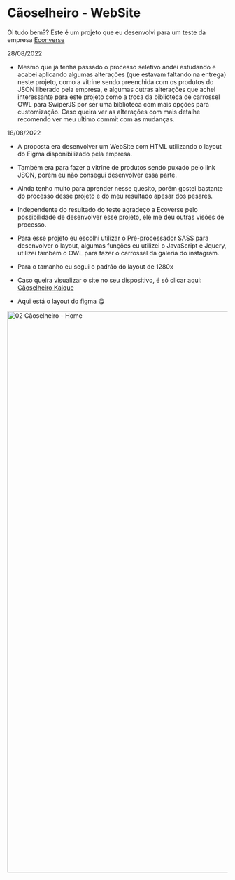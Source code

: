 <h1>Cãoselheiro - WebSite</h1>

Oi tudo bem?? Este é um projeto que eu desenvolvi para um teste da empresa <a href="https://www.econverse.com.br/">Econverse</a>


28/08/2022
- Mesmo que já tenha passado o processo seletivo andei estudando e acabei aplicando algumas alterações (que estavam faltando na entrega) neste projeto, como a vitrine sendo preenchida com os produtos do JSON liberado pela empresa, e algumas outras alterações que achei interessante para este projeto como a troca da biblioteca de carrossel OWL para SwiperJS por ser uma biblioteca com mais opções para customização. Caso queira ver as alterações com mais detalhe recomendo ver meu ultimo commit com as mudanças.


18/08/2022
- A proposta era desenvolver um WebSite com HTML utilizando o layout do Figma disponibilizado pela empresa. 
- Também era para fazer a vitrine de produtos sendo puxado pelo link JSON, porém eu não consegui desenvolver essa parte.
- Ainda tenho muito para aprender nesse quesito, porém gostei bastante do processo desse projeto e do meu resultado apesar dos pesares.
- Independente do resultado do teste agradeço a Ecoverse pelo possibilidade de desenvolver esse projeto, ele me deu outras visões de processo.

- Para esse projeto eu escolhi utilizar o Pré-processador SASS para desenvolver o layout, algumas funções eu utilizei o JavaScript e Jquery, utilizei também o OWL para fazer o carrossel da galeria do instagram.
- Para o tamanho eu segui o padrão do layout de 1280x

- Caso queira visualizar o site no seu dispositivo, é só clicar aqui: <a href="https://kiqv.github.io/caoselheiroKaique/">Cãoselheiro Kaique</a>

- Aqui está o layout do figma 😋
<img width="1280" alt="02 Cãoselheiro - Home" src="https://user-images.githubusercontent.com/106081770/185481333-e9ecc852-adb5-4818-a3eb-15c9971fc62f.png">
